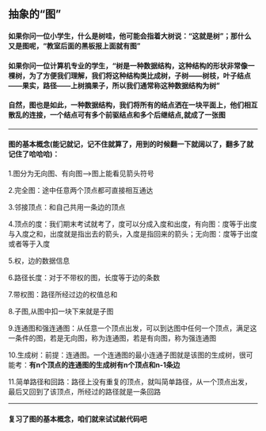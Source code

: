 ## 抽象的“图”

 

#### 如果你问一位小学生，什么是树哇，他可能会指着大树说：“这就是树”；那什么又是图呢，“教室后面的黑板报上面就有图”

 

#### 如果你问一位计算机专业的学生，“树是一种数据结构，这种结构的形状非常像一棵树，为了方便我们理解，我们将这种结构类比成树，子树——树枝，叶子结点——果实，路径——上树摘果子，所以我们通常称这种数据结构为树”

 

#### 自然，图也是如此，一种数据结构，我们将所有的结点洒在一块平面上，他们相互散乱的连接，一个结点可有多个前驱结点和多个后继结点,就成了一张图

------

#### 图的基本概念(能记就记，记不住就算了，用到的时候翻一下就阔以了，翻多了就记住了哈哈哈)：

1.图分为无向图、有向图——>图上能看见箭头符号

2.完全图：途中任意两个顶点都可直接相互通达

3.邻接顶点：和自己共用一条边的顶点

4.顶点的度：我们期末考试就考了，度可以分成入度和出度，有向图：度等于出度与入度之和，出度就是指出去的箭头，入度是指回来的箭头；无向图：度等于出度或者等于入度

5.权，边的数据信息

6.路径长度：对于不带权的图，长度等于边的条数

7.带权图：路径所经过边的权值总和

8.子图,从图中扣一块下来就是子图

9.连通图和强连通图：从任意一个顶点出发，可以到达图中任何一个顶点，满足这一条件的图，若是无向图，称为连通图，若是有向图，称为强连通图

10.生成树：前提：连通图。一个连通图的最小连通子图就是该图的生成树，很可能考：**有n个顶点的连通图的生成树有n个顶点和n-1条边**

11.简单路径和回路：路径上没有重复的顶点，就叫简单路径，从一个顶点出发，最后又回到了该顶点，所经过的路径就是一条回路

------

#### 复习了图的基本概念，咱们就来试试敲代码吧

